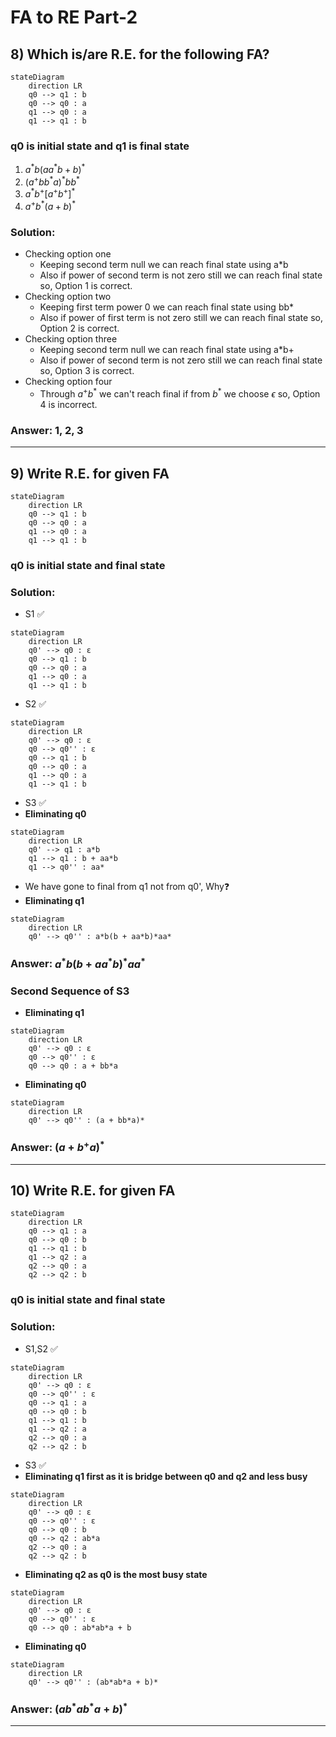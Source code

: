 # FA to RE Part-2

## 8) Which is/are R.E. for the following FA?
```mermaid
stateDiagram
    direction LR
    q0 --> q1 : b
    q0 --> q0 : a
    q1 --> q0 : a
    q1 --> q1 : b
```
### q0 is initial state and q1 is final state
1. $a^{*}b(aa^{*}b + b)^{*}$
2. $(a^{+}bb^{*}a)^{*}bb^{*}$
3. $a^{*}b^{+}[a^{+}b^{+}]^{*}$
4. $a^{+}b^{*}(a+b)^{*}$

### Solution:
- Checking option one 
  - Keeping second term null we can reach final state using a*b
  - Also if power of second term is not zero still we can reach final state so, Option 1 is correct.
- Checking option two
  - Keeping first term power 0 we can reach final state using bb*
  - Also if power of first term is not zero still we can reach final state so, Option 2 is correct.
- Checking option three
  - Keeping second term null we can reach final state using a*b+
  - Also if power of second term is not zero still we can reach final state so, Option 3 is correct.
- Checking option four
  - Through $a^{+}b^{*}$ we can't reach final if from $b^{*}$ we choose $\epsilon$ so, Option 4 is incorrect.

### Answer: 1, 2, 3
---

## 9) Write R.E. for given FA
```mermaid
stateDiagram
    direction LR
    q0 --> q1 : b
    q0 --> q0 : a
    q1 --> q0 : a
    q1 --> q1 : b
```
### q0 is initial state and final state
### Solution:
- S1 ✅
```mermaid
stateDiagram
    direction LR
    q0' --> q0 : ε
    q0 --> q1 : b
    q0 --> q0 : a
    q1 --> q0 : a
    q1 --> q1 : b
```
- S2 ✅
```mermaid
stateDiagram
    direction LR
    q0' --> q0 : ε
    q0 --> q0'' : ε
    q0 --> q1 : b
    q0 --> q0 : a
    q1 --> q0 : a
    q1 --> q1 : b
```
- S3 ✅
- **Eliminating q0**
```mermaid
stateDiagram
    direction LR
    q0' --> q1 : a*b
    q1 --> q1 : b + aa*b
    q1 --> q0'' : aa*
```
- We have gone to final from q1 not from q0', Why❓
- **Eliminating q1**
```mermaid
stateDiagram
    direction LR
    q0' --> q0'' : a*b(b + aa*b)*aa*
```
### Answer: $a^{*}b(b + aa^{*}b)^{*}aa^{*}$
### Second Sequence of S3
- **Eliminating q1**
```mermaid
stateDiagram
    direction LR
    q0' --> q0 : ε
    q0 --> q0'' : ε
    q0 --> q0 : a + bb*a
```
- **Eliminating q0**
```mermaid
stateDiagram
    direction LR
    q0' --> q0'' : (a + bb*a)*
```
### Answer: $(a + b^{+}a)^{*}$
---

## 10) Write R.E. for given FA
```mermaid
stateDiagram
    direction LR
    q0 --> q1 : a
    q0 --> q0 : b
    q1 --> q1 : b
    q1 --> q2 : a
    q2 --> q0 : a
    q2 --> q2 : b
```
### q0 is initial state and final state
### Solution:
- S1,S2 ✅
```mermaid
stateDiagram
    direction LR
    q0' --> q0 : ε
    q0 --> q0'' : ε
    q0 --> q1 : a
    q0 --> q0 : b
    q1 --> q1 : b
    q1 --> q2 : a
    q2 --> q0 : a
    q2 --> q2 : b
```
- S3 ✅
- **Eliminating q1 first as it is bridge between q0 and q2 and less busy**
```mermaid
stateDiagram
    direction LR
    q0' --> q0 : ε
    q0 --> q0'' : ε
    q0 --> q0 : b
    q0 --> q2 : ab*a
    q2 --> q0 : a
    q2 --> q2 : b
```
- **Eliminating q2 as q0 is the most busy state**
```mermaid
stateDiagram
    direction LR
    q0' --> q0 : ε
    q0 --> q0'' : ε
    q0 --> q0 : ab*ab*a + b
```
- **Eliminating q0**
```mermaid
stateDiagram
    direction LR
    q0' --> q0'' : (ab*ab*a + b)*
```
### Answer: $(ab^{*}ab^{*}a + b)^{*}$
---
